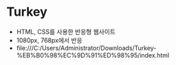 # Turkey
- HTML, CSS를 사용한 반응형 웹사이트
- 1080px, 768px에서 반응
- file:///C:/Users/Administrator/Downloads/Turkey-%EB%B0%98%EC%9D%91%ED%98%95/index.html
